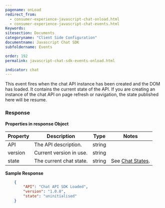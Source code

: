 ```yaml
---
pagename: onLoad
redirect_from:
  - consumer-experience-javascript-chat-onload.html
  - consumer-experience-javascript-chat-events.html
Keywords:
sitesection: Documents
categoryname: "Client Side Configuration"
documentname: Javascript Chat SDK
subfoldername: Events

order: 192
permalink: javascript-chat-sdk-events-onload.html

indicator: chat
---
```


This event fires when the chat API instance has been created and the DOM has loaded. It contains the current state of the API. If you are creating an instance of the chat API on page refresh or navigation, the state published here will be resume.

### Response 

**Properties in response Object**

| Property | Description             | Type   | Notes                                                                    |
|----------|-------------------------|--------|--------------------------------------------------------------------------|
| API      | The API description.    | string |                                                                          |
| version  | Current version in use. | string |                                                                          |
| state    | The current chat state. | string | See [Chat States](consumer-experience-javascript-chat-chat-states.html). |

**Sample Response** 

```json
    {
        "API": "Chat API SDK Loaded",
        "version": "1.0.0",
        "state": "uninitialised"
    }
```
